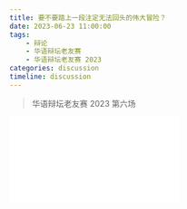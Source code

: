 ```yaml
---
title: 要不要踏上一段注定无法回头的伟大冒险？
date: 2023-06-23 11:00:00
tags:
    - 辩论
    - 华语辩坛老友赛
    - 华语辩坛老友赛 2023
categories: discussion
timeline: discussion
---
```


> 华语辩坛老友赛 2023 第六场

<iframe src="//player.bilibili.com/player.html?aid=657600600&bvid=BV1Va4y1A7ST&cid=1172997107&page=1" scrolling="no" border="0" frameborder="no" framespacing="0" allowfullscreen="true"> </iframe>